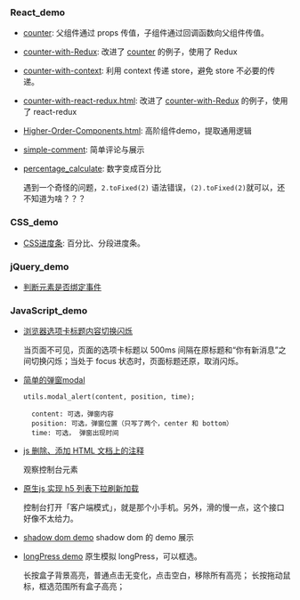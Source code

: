 ### React_demo
- [counter](https://askybig.github.io/demo/React/counter.html): 父组件通过 props 传值，子组件通过回调函数向父组件传值。

- [counter-with-Redux](https://askybig.github.io/demo/React/counter-with-Redux.html): 改进了 [counter](https://askybig.github.io/demo/React/counter.html) 的例子，使用了 Redux 

- [counter-with-context](https://askybig.github.io/demo/React/counter-with-context.html): 利用 context 传递 store，避免 store 不必要的传递。

- [counter-with-react-redux.html](https://askybig.github.io/demo/React/counter-with-react-redux.html): 改进了 [counter-with-Redux](https://askybig.github.io/demo/React/counter-with-Redux.html) 的例子，使用了 react-redux 

- [Higher-Order-Components.html](https://askybig.github.io/demo/React/Higher-Order-Components.html): 高阶组件demo，提取通用逻辑

- [simple-comment](https://askybig.github.io/demo/React/simple-comment/): 简单评论与展示

- [percentage_calculate](https://askybig.github.io/demo/React/percentage_calculate/): 数字变成百分比

  遇到一个奇怪的问题，`2.toFixed(2)` 语法错误，`(2).toFixed(2)`就可以，还不知道为啥？？？

### CSS_demo
- [CSS进度条](https://askybig.github.io/demo/CSS/progress.html): 百分比、分段进度条。

### jQuery_demo
- [判断元素是否绑定事件](https://askybig.github.io/demo/jQuery/hasBind.html)

### JavaScript_demo
- [浏览器选项卡标题内容切换闪烁](https://askybig.github.io/demo/JavaScript/changeBrowserTitle.html)

  当页面不可见，页面的选项卡标题以 500ms 间隔在原标题和“你有新消息”之间切换闪烁；当处于 focus 状态时，页面标题还原，取消闪烁。

- [简单的弹窗modal](https://askybig.github.io/demo/JavaScript/simple-modal/simple-modal.html)

  ```
  utils.modal_alert(content, position, time);

    content: 可选，弹窗内容
    position: 可选，弹窗位置（只写了两个，center 和 bottom）
    time: 可选， 弹窗出现时间
  ```

- [js 删除、添加 HTML 文档上的注释](https://askybig.github.io/demo/JavaScript/removeAndAddComment.html)

  观察控制台元素
  
- [原生js 实现 h5 列表下拉刷新加载](https://askybig.github.io/demo/JavaScript/h5-list-pulldown-to-refresh.html)

  控制台打开「客户端模式」，就是那个小手机。另外，滑的慢一点，这个接口好像不太给力。

- [shadow dom demo](https://askybig.github.io/demo/JavaScript/shadow_dom_demo.html)
  shadow dom 的 demo 展示
  
- [longPress demo](https://askybig.github.io/demo/JavaScript/longPress_hack.html)
  原生模拟 longPress，可以框选。
  
  长按盒子背景高亮，普通点击无变化，点击空白，移除所有高亮；
  长按拖动鼠标，框选范围所有盒子高亮；
